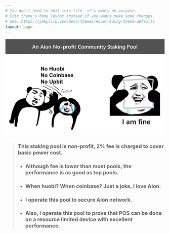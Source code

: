 ```yaml
---
# You don't need to edit this file, it's empty on purpose.
# Edit theme's home layout instead if you wanna make some changes
# See: https://jekyllrb.com/docs/themes/#overriding-theme-defaults
layout: page
---
```

<img src="whenhuobi.jpg" alt="drawing"/>

> ### This staking pool is non-profit, 2% fee is charged to cover basic power cost.
> + ### Although fee is lower than most pools, the performance is as good as top pools.
> + ### When huobi? When coinbase? Just a joke, I love Aion.
> + ### I operate this pool to secure Aion network.
> + ### Also, I operate this pool to prove that POS can be done on a resource limited device with excellent performance.

